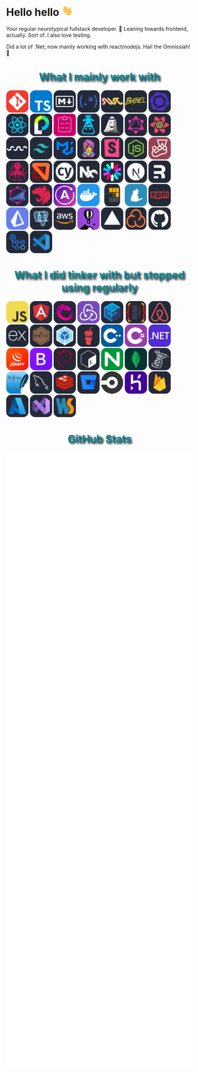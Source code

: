 # Hello hello <img src="./assets/Hi.gif" width="30" />

Your regular neurotypical fullstack developer. :see_no_evil:
Leaning towards frontend, actually. Sort of. I also love testing.

Did a lot of .Net; now mainly working with react/nodejs. Hail the Omnissiah! 🧙

<h1 align="center" style="color:#0c8694;text-shadow: black 0.1em 0.1em 0.2em;">What I mainly work with</h1>

<p align="left">
<a href="https://git-scm.com/" target="_blank"><img src="./icons/Git.svg" alt="git" width="60" height="60"/></a>
<a href="https://www.typescriptlang.org/" target="_blank"><img src="./icons/TypeScript.svg" alt="TypeScript" height="60" /></a>
<a href="https://www.markdownguide.org/" target="_blank"><img src="./icons/Markdown-Dark.svg" alt="markdown" height="60" /></a>
<a href="https://regex101.com" target="_blank"><img src="./icons/Regex-Dark.svg" alt="regex" height="60" /></a>
<a href="https://swc.rs" target="_blank"><img src="./icons/Swc-Dark.svg" alt="swc" height="60"/></a>
<a href="https://babeljs.io/" target="_blank"><img src="./icons/Babel-Dark.svg" alt="babel" width="60" height="60"/></a>
<a href="https://eslint.org/" target="_blank"><img src="./icons/Eslint-Dark.svg" alt="eslint" width="60" height="60"/></a>
<a href="https://fr.reactjs.org/" target="_blank"><img src="./icons/React-Dark.svg" alt="React" height="60" /></a>
<a href="https://www.passportjs.org/docs/" target="_blank"><img src="./icons/Passport-Dark.svg" alt="passportjs" height="60" /></a>
<a href="https://react-hook-form.com/get-started" target="_blank"><img src="./icons/ReactHookForm-Dark.svg" alt="React Hook Form" height="60" /></a>
<a href="https://www.i18next.com/overview/getting-started" target="_blank"><img src="./icons/I18next-Dark.svg" alt="i18next" height="60" /></a>
<a href="https://jotai.org" target="_blank"><img src="./icons/Jotai-Dark.svg" alt="jotai" height="60"/></a>
<a href="https://graphql.org" target="_blank"><img src="./icons/GraphQL-Dark.svg" alt="Graphql" height="60" /></a>
<a href="https://react-query.tanstack.com/" target="_blank"><img src="./icons/ReactQuery-Dark.svg" alt="react-query" height="60" /></a>
<a href="https://swr.vercel.app/" target="_blank"><img src="./icons/Swr-Dark.svg" alt="swr" width="60" height="60" /></a>
<a href="https://tailwindcss.com/" target="_blank"><img src="./icons/TailwindCSS-Dark.svg" alt="tailwind" width="60" height="60"/></a>
<a href="https://material-ui.com/" target="_blank"><img src="./icons/MaterialUI-Dark.svg" alt="material-ui" width="60" height="60"/></a>
<a href="https://emotion.sh/docs/introduction" target="_blank"><img src="./icons/Emotion-Dark.svg" alt="emotion" width="60" height="60"/></a>
<a href="https://storybook.js.org/" target="_blank"><img src="./icons/Storybook-Dark.svg" alt="Storybook" width="60" height="60"/></a>
<a href="https://nodejs.org" target="_blank"><img src="./icons/NodeJS-Dark.svg" alt="nodejs" width="60" height="60"/></a>
<a href="https://jestjs.io/" target="_blank"><img src="./icons/Jest.svg" alt="jest" width="60" height="60"/></a>
<a href="https://testing-library.com/" alt="testing library" target="_blank"><img src="./icons/TestingLibrary-Dark.svg" alt="testing library" width="60" height="60"/></a>
<a href="https://mswjs.io/" target="_blank"><img src="./icons/Msw-Dark.svg" alt="msw" width="60" height="60"/></a>
<a href="https://www.cypress.io/" target="_blank"><img src="./icons/Cypress-Dark.svg" alt="Cypress" width="60" height="60"/></a>
<a href="https://nx.dev/" target="_blank"><img src="./icons/Nx-Dark.svg" alt="nx" height="60"/></a>
<a href="https://jwt.io" target="_blank"><img src="./icons/Jwt-Dark.svg" alt="jwt" height="60"/></a>
<a href="https://nextjs.org/" target="_blank"><img src="./icons/NextJS-Dark.svg" alt="nextjs" width="60" height="60"/></a>
<a href="https://remix.run/" target="_blank"><img src="./icons/Remix-Dark.svg" alt="remix" width="60" height="60"/></a>
<a href="https://typegraphql.com" target="_blank"><img src="./icons/Typegraphql-Dark.svg" alt="Typegraphql" height="60" /></a>
<a href="https://nestjs.com/" target="_blank"><img src="./icons/NestJS-Dark.svg" alt="nestjs" width="60" height="60"/></a>
<a href="https://www.apollographql.com/docs/" target="_blank"><img src="./icons/Apollo.svg" alt="apollo" width="60" height="60"/></a>
<a href="https://www.docker.com/" target="_blank"><img src="./icons/Docker.svg" alt="docker" width="60" height="60"/></a>
<a href="https://pnpm.io" target="_blank"><img src="./icons/Pnpm-Dark.svg" alt="pnpm" width="60" height="60"/></a>
<a href="https://yarnpkg.com/" target="_blank"><img src="./icons/Yarn-Dark.svg" alt="yarn" width="60" height="60"/></a>
<a href="https://www.npmjs.com/~jpb06" target="_blank"><img src="./icons/Npm-Dark.svg" alt="npm" width="60" height="60"/></a>
<a href="https://www.prisma.io/" target="_blank"><img src="./icons/Prisma.svg" alt="prisma" width="60" height="60"/></a>
<a href="https://www.postgresql.org/" target="_blank"><img src="./icons/PostgreSQL-Dark.svg" alt="postgres" width="60" height="60"/></a>
<a href="https://aws.amazon.com" target="_blank"><img src="./icons/AWS-Dark.svg" alt="aws" width="60" height="60"/></a>
<a href="https://fly.io/docs/" target="_blank"><img src="./icons/FlyIo-Dark.svg" alt="fly" width="60" height="60"/></a>
<a href="https://vercel.com/home" target="_blank"><img src="./icons/Vercel-Dark.svg" alt="vercel" width="60" height="60"/></a>
<a href="https://sonarcloud.io/" target="_blank"><img src="./icons/Sonarcloud-Dark.svg" alt="sonarcloud" width="60" height="60"/></a>
<a href="https://github.com/" target="_blank"><img src="./icons/Github-Dark.svg" alt="github" width="60" height="60"/></a>
<a href="https://github.com/features/actions" target="_blank"><img src="./icons/GithubActions-Dark.svg" alt="github actions" width="60" height="60"/></a>
<a href="https://code.visualstudio.com/" target="_blank"><img src="./icons/VSCode-Dark.svg" alt="vscode" width="60" height="60"/></a>

</p>

<h1 align="center" style="color:#0c8694;text-shadow: black 0.1em 0.1em 0.2em;">What I did tinker with but stopped using regularly</h1>

<p align="left">
<a href="https://developer.mozilla.org/en-US/docs/Web/JavaScript" target="_blank"><img src="./icons/JavaScript.svg" alt="javascript" width="60" height="60"/></a>
<a href="https://angularjs.org/" target="_blank"><img src="./icons/Angular-Dark.svg" alt="angular" width="60" height="60"/></a>
<a href="https://rxjs.dev/guide/overview" target="_blank"><img src="./icons/Rxjs-Dark.svg" alt="rxjs" height="60" /></a>
<a href="https://redux.js.org/" target="_blank"><img src="./icons/Redux.svg" alt="redux" width="60" height="60"/></a>
<a href="https://sequelize.org/master/" target="_blank"><img src="./icons/Sequelize-Dark.svg" alt="sequelize" width="60" height="60"/></a>
<a href="https://typeorm.io" target="_blank"><img src="./icons/Typeorm-Dark.svg" alt="typeorm" width="60" height="60"/></a>
<a href="https://enzymejs.github.io/enzyme/" target="_blank"><img src="./icons/Airbnb-Dark.svg" alt="enzyme" width="60" height="60"/></a>
<a href="https://expressjs.com/" target="_blank"><img src="./icons/ExpressJS-Dark.svg" alt="expressjs" width="60" height="60"/></a>
<a href="https://mochajs.org/" target="_blank"><img src="./icons/Mocha-Dark.svg" alt="mocha" width="60" height="60"/></a>
<a href="https://webpack.js.org/" target="_blank"><img src="./icons/Webpack-Dark.svg" alt="webpack" width="60" height="60"/></a>
<a href="https://gulpjs.com/" target="_blank"><img src="./icons/Gulp-Dark.svg" alt="gulp" width="60" height="60"/></a>
<a href="https://isocpp.org/" target="_blank"><img src="./icons/CPP.svg" alt="cpp" width="60" height="60"/></a>
<a href="https://docs.microsoft.com/fr-fr/dotnet/csharp/" target="_blank"><img src="./icons/CS.svg" alt="C#" width="60" height="60"/></a>
<a href="https://docs.microsoft.com/en-us/aspnet/overview" target="_blank"><img src="./icons/DotNet.svg" alt="asp.net" width="60" height="60"/></a>
<a href="https://jquery.com/" target="_blank"><img src="./icons/JQuery.svg" alt="jquery" width="60" height="60"/></a>
<a href="https://getbootstrap.com/" target="_blank"><img src="./icons/Bootstrap.svg" alt="bootstrap" width="60" height="60"/></a>
<a href="https://www.debian.org/index.en.html" target="_blank"><img src="./icons/Debian-Dark.svg" alt="debian" width="60" height="60"/></a>
<a href="http://www.gnu.org/software/bash/" target="_blank"><img src="./icons/Bash-Dark.svg" alt="bash" width="60" height="60"/></a>
<a href="https://www.nginx.com" target="_blank"><img src="./icons/Nginx.svg" alt="nginx" width="60" height="60"/></a>
<a href="https://www.mongodb.com/" target="_blank"><img src="./icons/MongoDB.svg" alt="mongodb" width="60" height="60"/></a>
<a href="https://www.microsoft.com/en-us/sql-server" target="_blank"><img src="./icons/SqlServer-Dark.svg" alt="sql server" width="60" height="60"/></a>
<a href="https://www.sqlite.org/docs.html" target="_blank"><img src="./icons/SQLite.svg" alt="sqlite" width="60" height="60"/></a>
<a href="https://www.mysql.com/fr/" target="_blank"><img src="./icons/MySQL-Dark.svg" alt="mysql" width="60" height="60"/></a>
<a href="https://redis.io/" target="_blank"><img src="./icons/Redis-Dark.svg" alt="redis" width="60" height="60"/></a>
<a href="https://bitbucket.org/" target="_blank"><img src="./icons/Bitbucket-Dark.svg" alt="bitbucket" width="60" height="60"/></a>
<a href="https://circleci.com/" target="_blank"><img src="./icons/Circleci-Dark.svg" alt="circleci" width="60" height="60"/></a>
<a href="https://dashboard.heroku.com/apps" target="_blank"><img src="./icons/Heroku.svg" alt="heroku" width="60" height="60"/></a>
<a href="https://firebase.google.com/docs" target="_blank"><img src="./icons/Firebase-Dark.svg" alt="firebase" width="60" height="60"/></a>
<a href="https://azure.microsoft.com/" target="_blank"><img src="./icons/Azure-Dark.svg" alt="azure" width="60" height="60"/></a>
<a href="https://visualstudio.microsoft.com/" target="_blank"><img src="./icons/VisualStudio-Dark.svg" alt="Visual studio" width="60" height="60"/></a>
<a href="https://www.jetbrains.com/fr-fr/webstorm/" target="_blank"><img src="./icons/Webstorm-Dark.svg" alt="Webstorm" width="60" height="60"/></a>

</p>

<h1 align="center" style="color:#0c8694;text-shadow: black 0.1em 0.1em 0.2em;">GitHub Stats</h1>

<div style="display: flex;flex-direction: column;flex-wrap: nowrap;justify-content: flex-start;align-items: center;align-content: stretch">
  <img src="./stats.svg" style="width:100%;margin-bottom:45px;" />
</div>
